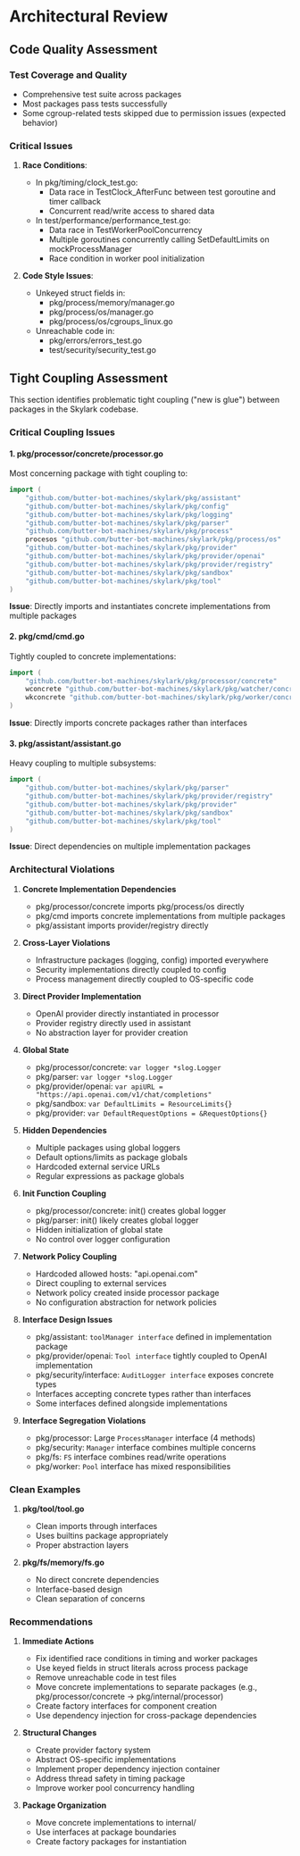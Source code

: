 # Architectural Review

## Code Quality Assessment

### Test Coverage and Quality
- Comprehensive test suite across packages
- Most packages pass tests successfully
- Some cgroup-related tests skipped due to permission issues (expected behavior)

### Critical Issues

1. **Race Conditions**:
   - In pkg/timing/clock_test.go:
     - Data race in TestClock_AfterFunc between test goroutine and timer callback
     - Concurrent read/write access to shared data
   - In test/performance/performance_test.go:
     - Data race in TestWorkerPoolConcurrency
     - Multiple goroutines concurrently calling SetDefaultLimits on mockProcessManager
     - Race condition in worker pool initialization

2. **Code Style Issues**:
   - Unkeyed struct fields in:
     - pkg/process/memory/manager.go
     - pkg/process/os/manager.go
     - pkg/process/os/cgroups_linux.go
   - Unreachable code in:
     - pkg/errors/errors_test.go
     - test/security/security_test.go

## Tight Coupling Assessment

This section identifies problematic tight coupling ("new is glue") between packages in the Skylark codebase.

### Critical Coupling Issues

#### 1. pkg/processor/concrete/processor.go
Most concerning package with tight coupling to:
```go
import (
    "github.com/butter-bot-machines/skylark/pkg/assistant"
    "github.com/butter-bot-machines/skylark/pkg/config"
    "github.com/butter-bot-machines/skylark/pkg/logging"
    "github.com/butter-bot-machines/skylark/pkg/parser"
    "github.com/butter-bot-machines/skylark/pkg/process"
    procesos "github.com/butter-bot-machines/skylark/pkg/process/os"
    "github.com/butter-bot-machines/skylark/pkg/provider"
    "github.com/butter-bot-machines/skylark/pkg/provider/openai"
    "github.com/butter-bot-machines/skylark/pkg/provider/registry"
    "github.com/butter-bot-machines/skylark/pkg/sandbox"
    "github.com/butter-bot-machines/skylark/pkg/tool"
)
```
**Issue**: Directly imports and instantiates concrete implementations from multiple packages

#### 2. pkg/cmd/cmd.go
Tightly coupled to concrete implementations:
```go
import (
    "github.com/butter-bot-machines/skylark/pkg/processor/concrete"
    wconcrete "github.com/butter-bot-machines/skylark/pkg/watcher/concrete"
    wkconcrete "github.com/butter-bot-machines/skylark/pkg/worker/concrete"
)
```
**Issue**: Directly imports concrete packages rather than interfaces

#### 3. pkg/assistant/assistant.go
Heavy coupling to multiple subsystems:
```go
import (
    "github.com/butter-bot-machines/skylark/pkg/parser"
    "github.com/butter-bot-machines/skylark/pkg/provider/registry"
    "github.com/butter-bot-machines/skylark/pkg/provider"
    "github.com/butter-bot-machines/skylark/pkg/sandbox"
    "github.com/butter-bot-machines/skylark/pkg/tool"
)
```
**Issue**: Direct dependencies on multiple implementation packages

### Architectural Violations

1. **Concrete Implementation Dependencies**
   - pkg/processor/concrete imports pkg/process/os directly
   - pkg/cmd imports concrete implementations from multiple packages
   - pkg/assistant imports provider/registry directly

2. **Cross-Layer Violations**
   - Infrastructure packages (logging, config) imported everywhere
   - Security implementations directly coupled to config
   - Process management directly coupled to OS-specific code

3. **Direct Provider Implementation**
   - OpenAI provider directly instantiated in processor
   - Provider registry directly used in assistant
   - No abstraction layer for provider creation

4. **Global State**
   - pkg/processor/concrete: `var logger *slog.Logger`
   - pkg/parser: `var logger *slog.Logger`
   - pkg/provider/openai: `var apiURL = "https://api.openai.com/v1/chat/completions"`
   - pkg/sandbox: `var DefaultLimits = ResourceLimits{}`
   - pkg/provider: `var DefaultRequestOptions = &RequestOptions{}`

5. **Hidden Dependencies**
   - Multiple packages using global loggers
   - Default options/limits as package globals
   - Hardcoded external service URLs
   - Regular expressions as package globals

6. **Init Function Coupling**
   - pkg/processor/concrete: init() creates global logger
   - pkg/parser: init() likely creates global logger
   - Hidden initialization of global state
   - No control over logger configuration

7. **Network Policy Coupling**
   - Hardcoded allowed hosts: "api.openai.com"
   - Direct coupling to external services
   - Network policy created inside processor package
   - No configuration abstraction for network policies

8. **Interface Design Issues**
   - pkg/assistant: `toolManager interface` defined in implementation package
   - pkg/provider/openai: `Tool interface` tightly coupled to OpenAI implementation
   - pkg/security/interface: `AuditLogger interface` exposes concrete types
   - Interfaces accepting concrete types rather than interfaces
   - Some interfaces defined alongside implementations

9. **Interface Segregation Violations**
   - pkg/processor: Large `ProcessManager` interface (4 methods)
   - pkg/security: `Manager` interface combines multiple concerns
   - pkg/fs: `FS` interface combines read/write operations
   - pkg/worker: `Pool` interface has mixed responsibilities

### Clean Examples

1. **pkg/tool/tool.go**
   - Clean imports through interfaces
   - Uses builtins package appropriately
   - Proper abstraction layers

2. **pkg/fs/memory/fs.go**
   - No direct concrete dependencies
   - Interface-based design
   - Clean separation of concerns

### Recommendations

1. **Immediate Actions**
   - Fix identified race conditions in timing and worker packages
   - Use keyed fields in struct literals across process package
   - Remove unreachable code in test files
   - Move concrete implementations to separate packages (e.g., pkg/processor/concrete -> pkg/internal/processor)
   - Create factory interfaces for component creation
   - Use dependency injection for cross-package dependencies

2. **Structural Changes**
   - Create provider factory system
   - Abstract OS-specific implementations
   - Implement proper dependency injection container
   - Address thread safety in timing package
   - Improve worker pool concurrency handling

3. **Package Organization**
   - Move concrete implementations to internal/
   - Use interfaces at package boundaries
   - Create factory packages for instantiation
